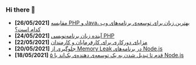 ### Hi there 👋

<!-- posts -->
* **[26/05/2021]** [مقایسه PHP و Java، بهترین زبان برای توسعه‌ی برنامه‌های وب کدام است؟](https://liara.ir/blog/%d9%85%d9%82%d8%a7%db%8c%d8%b3%d9%87-php-%d9%88-java%d8%8c-%d8%a8%d9%87%d8%aa%d8%b1%db%8c%d9%86-%d8%b2%d8%a8%d8%a7%d9%86-%d8%a8%d8%b1%d8%a7%db%8c-%d8%aa%d9%88%d8%b3%d8%b9%d9%87%e2%80%8c%db%8c-%d8%a8/ "مقایسه PHP و Java، بهترین زبان برای توسعه‌ی برنامه‌های وب کدام است؟")
* **[24/05/2021]** [آینده زبان برنامه‌نویسی PHP](https://liara.ir/blog/%d8%a2%db%8c%d9%86%d8%af%d9%87-%d8%b2%d8%a8%d8%a7%d9%86-%d8%a8%d8%b1%d9%86%d8%a7%d9%85%d9%87%e2%80%8c%d9%86%d9%88%db%8c%d8%b3%db%8c-php/ "آینده زبان برنامه‌نویسی PHP")
* **[22/05/2021]** [مزایای دورکاری برای کارفرمایان و کارمندان](https://liara.ir/blog/%d9%85%d8%b2%d8%a7%db%8c%d8%a7%db%8c-%d8%af%d9%88%d8%b1%da%a9%d8%a7%d8%b1%db%8c-%d8%a8%d8%b1%d8%a7%db%8c-%da%a9%d8%a7%d8%b1%d9%81%d8%b1%d9%85%d8%a7%db%8c%d8%a7%d9%86-%d9%88-%da%a9%d8%a7%d8%b1%d9%85/ "مزایای دورکاری برای کارفرمایان و کارمندان")
* **[20/05/2021]** [جلوگیری از Memory Leak در برنامه‌‌های Node.js](https://liara.ir/blog/%d8%ac%d9%84%d9%88%da%af%db%8c%d8%b1%db%8c-%d8%a7%d8%b2-memory-leak-%d8%af%d8%b1-%d8%a8%d8%b1%d9%86%d8%a7%d9%85%d9%87%e2%80%8c%e2%80%8c%d9%87%d8%a7%db%8c-node-js/ "جلوگیری از Memory Leak در برنامه‌‌های Node.js")
* **[18/05/2021]** [۵ قدم تا تبدیل شدن به یک توسعه‌ی دهنده‌ی بک‌اند با Node.js](https://liara.ir/blog/%db%b5-%d9%82%d8%af%d9%85-%d8%aa%d8%a7-%d8%aa%d8%a8%d8%af%db%8c%d9%84-%d8%b4%d8%af%d9%86-%d8%a8%d9%87-%db%8c%da%a9-%d8%aa%d9%88%d8%b3%d8%b9%d9%87%e2%80%8c%db%8c-%d8%af%d9%87%d9%86%d8%af%d9%87%e2%80%8c/ "۵ قدم تا تبدیل شدن به یک توسعه‌ی دهنده‌ی بک‌اند با Node.js")<!-- /posts -->
